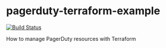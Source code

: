 # pagerduty-terraform-example

[![Build Status](https://api.travis-ci.org/thegreenrobot/pagerduty-terraform-example.svg?branch=master)](https://api.travis-ci.org/thegreenrobot/pagerduty-terraform-example.svg?branch=master)

How to manage PagerDuty resources with Terraform
